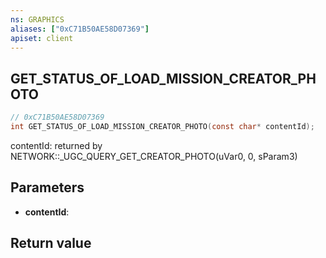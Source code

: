 ```yaml
---
ns: GRAPHICS
aliases: ["0xC71B50AE58D07369"]
apiset: client
---
```

## GET_STATUS_OF_LOAD_MISSION_CREATOR_PHOTO

```c
// 0xC71B50AE58D07369
int GET_STATUS_OF_LOAD_MISSION_CREATOR_PHOTO(const char* contentId);
```

contentId: returned by NETWORK::_UGC_QUERY_GET_CREATOR_PHOTO(uVar0, 0, sParam3)

## Parameters
* **contentId**:

## Return value